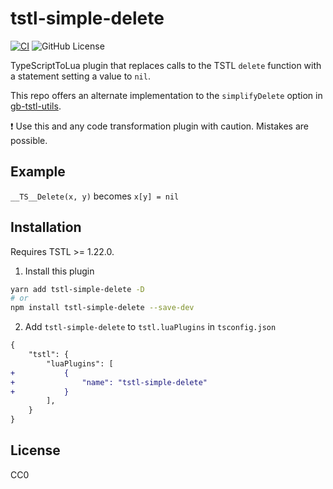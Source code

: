 # tstl-simple-delete

[![CI](https://github.com/thinknathan/tstl-simple-delete/actions/workflows/ci.yml/badge.svg)](https://github.com/thinknathan/tstl-simple-delete/actions/workflows/ci.yml) ![GitHub License](https://img.shields.io/github/license/thinknathan/tstl-simple-delete)

TypeScriptToLua plugin that replaces calls to the TSTL `delete` function with a statement setting a value to `nil`.

This repo offers an alternate implementation to the `simplifyDelete` option in [gb-tstl-utils](https://www.npmjs.com/package/gb-tstl-utils).

:exclamation: Use this and any code transformation plugin with caution. Mistakes are possible.

## Example

`__TS__Delete(x, y)` becomes `x[y] = nil`

## Installation

Requires TSTL >= 1.22.0.

1. Install this plugin

```bash
yarn add tstl-simple-delete -D
# or
npm install tstl-simple-delete --save-dev
```

2. Add `tstl-simple-delete` to `tstl.luaPlugins` in `tsconfig.json`

```diff
{
	"tstl": {
		"luaPlugins": [
+			{
+				"name": "tstl-simple-delete"
+			}
		],
	}
}
```

## License

CC0
